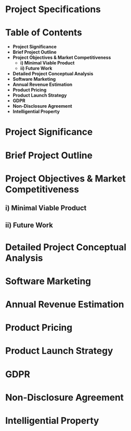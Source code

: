 # Project Specifications

# Table of Contents
- **Project Significance**
- **Brief Project Outline**
- **Project Objectives & Market Competitiveness**
  - **i) Minimal Viable Product**
  - **ii) Future Work**
- **Detailed Project Conceptual Analysis**
- **Software Marketing**
- **Annual Revenue Estimation**
- **Product Pricing**
- **Product Launch Strategy**
- **GDPR**
- **Non-Disclosure Agreement**
- **Intelligential Property**


# Project Significance


# Brief Project Outline

# Project Objectives & Market Competitiveness
## i) Minimal Viable Product
## ii) Future Work
# Detailed Project Conceptual Analysis
# Software Marketing
# Annual Revenue Estimation
# Product Pricing
# Product Launch Strategy
# GDPR
# Non-Disclosure Agreement
# Intelligential Property
